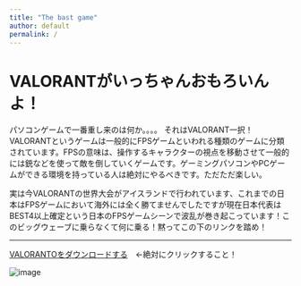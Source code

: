 ```yaml
---
title: "The bast game"
author: default
permalink: /
---
```


# VALORANTがいっちゃんおもろいんよ！

パソコンゲームで一番重し来のは何か。。。。  それはVALORANT一択！  VALORANTというゲームは一般的にFPSゲームといわれる種類のゲームに分類されています。FPSの意味は、操作するキャラクターの視点を移動させて一般的には銃などを使って敵を倒していくゲームです。ゲーミングパソコンやPCゲームができる環境を持っている人は絶対にやるべきです。ただただ楽しい。

実は今VALORANTの世界大会がアイスランドで行われています、これまでの日本はFPSゲームにおいて海外には全く勝てませんでしたですが現在日本代表はBEST4以上確定という日本のFPSゲームシーンで波乱が巻き起こっています！このビッグウェーブに乗らなくて何に乗る！黙ってこの下のリンクを踏め！




---


[VALORANTOをダウンロードする](https://playvalorant.com/ja-jp/)　←絶対にクリックすること！



![image](https://valorantors.com/wp-content/uploads/2020/08/1081001.jpg)
